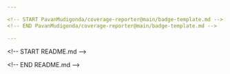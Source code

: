 ```yaml
---

<!-- START PavanMudigonda/coverage-reporter@main/badge-template.md -->
<!-- END PavanMudigonda/coverage-reporter@main/badge-template.md -->

---
```


<\!-- START README.md -->

<\!-- END README.md -->
